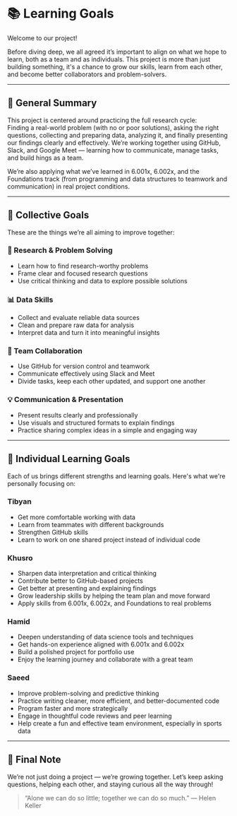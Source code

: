 # 📚 Learning Goals

Welcome to our project!

Before diving deep, we all agreed it’s important to align on what we hope to
learn, both as a team and as individuals. This project is more than just building
something, it's a chance to grow our skills, learn from each other, and become
 better collaborators and problem-solvers.

---

## 🌱 General Summary

This project is centered around practicing the full research cycle:  
Finding a real-world problem (with no or poor solutions), asking the right
questions, collecting and preparing data, analyzing it, and finally presenting
our findings clearly and effectively. We’re working together using GitHub,
Slack, and Google Meet — learning how to communicate, manage tasks, and build
hings as a team.

We’re also applying what we’ve learned in 6.001x, 6.002x, and the Foundations
track (from programming and data structures to teamwork and communication) in
real project conditions.

---

## 🎯 Collective Goals

These are the things we’re all aiming to improve together:

### 🧠 Research & Problem Solving

- Learn how to find research-worthy problems  
- Frame clear and focused research questions  
- Use critical thinking and data to explore possible solutions

### 📊 Data Skills

- Collect and evaluate reliable data sources  
- Clean and prepare raw data for analysis  
- Interpret data and turn it into meaningful insights

### 🤝 Team Collaboration

- Use GitHub for version control and teamwork  
- Communicate effectively using Slack and Meet  
- Divide tasks, keep each other updated, and support one another

### 💡 Communication & Presentation

- Present results clearly and professionally  
- Use visuals and structured formats to explain findings  
- Practice sharing complex ideas in a simple and engaging way

---

## 👤 Individual Learning Goals

Each of us brings different strengths and learning goals. Here's what we're
personally focusing on:

### Tibyan

- Get more comfortable working with data  
- Learn from teammates with different backgrounds  
- Strengthen GitHub skills  
- Learn to work on one shared project instead of individual code  

### Khusro

- Sharpen data interpretation and critical thinking  
- Contribute better to GitHub-based projects  
- Get better at presenting and explaining findings  
- Grow leadership skills by helping the team plan and move forward  
- Apply skills from 6.001x, 6.002x, and Foundations to real problems  

### Hamid

- Deepen understanding of data science tools and techniques  
- Get hands-on experience aligned with 6.001x and 6.002x  
- Build a polished project for portfolio use  
- Enjoy the learning journey and collaborate with a great team  

### Saeed

- Improve problem-solving and predictive thinking  
- Practice writing cleaner, more efficient, and better-documented code  
- Program faster and more strategically  
- Engage in thoughtful code reviews and peer learning  
- Help create a fun and effective team environment, especially in sports data

---

## 🌟 Final Note

We’re not just doing a project — we’re growing together. Let’s keep asking
questions, helping each other, and staying curious all the way through!

> “Alone we can do so little; together we can do so much.” — Helen Keller
